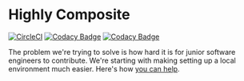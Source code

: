 # Highly Composite
[![CircleCI](https://circleci.com/gh/highly-composite/highly-composite.svg?style=shield)](https://circleci.com/gh/highly-composite/highly-composite)
[![Codacy Badge](https://api.codacy.com/project/badge/Grade/f4d5cbd6985f42ae8ce26efadc64887b)](https://www.codacy.com/gh/highly-composite/highly-composite?utm_source=github.com&amp;utm_medium=referral&amp;utm_content=highly-composite/highly-composite&amp;utm_campaign=Badge_Grade)
[![Codacy Badge](https://api.codacy.com/project/badge/Coverage/f4d5cbd6985f42ae8ce26efadc64887b)](https://www.codacy.com/gh/highly-composite/highly-composite?utm_source=github.com&utm_medium=referral&utm_content=highly-composite/highly-composite&utm_campaign=Badge_Coverage)


The problem we're trying to solve is how hard it is for junior software engineers to contribute. We're starting with making setting up a local environment much easier. Here's how [you can help](/CONTRIBUTING.md).
